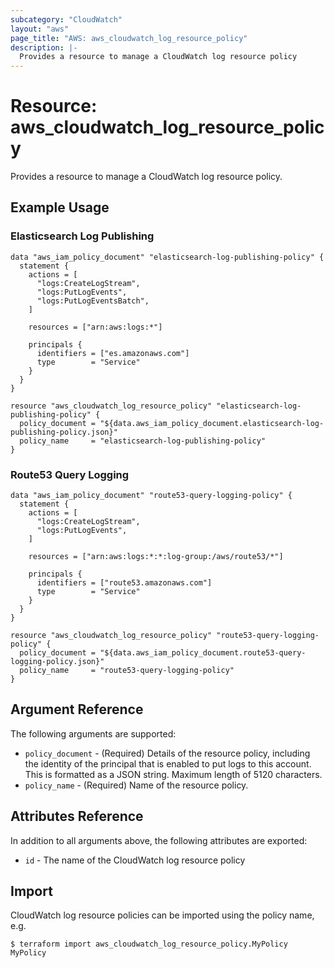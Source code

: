 ```yaml
---
subcategory: "CloudWatch"
layout: "aws"
page_title: "AWS: aws_cloudwatch_log_resource_policy"
description: |-
  Provides a resource to manage a CloudWatch log resource policy
---
```


# Resource: aws_cloudwatch_log_resource_policy

Provides a resource to manage a CloudWatch log resource policy.

## Example Usage

### Elasticsearch Log Publishing

```hcl
data "aws_iam_policy_document" "elasticsearch-log-publishing-policy" {
  statement {
    actions = [
      "logs:CreateLogStream",
      "logs:PutLogEvents",
      "logs:PutLogEventsBatch",
    ]

    resources = ["arn:aws:logs:*"]

    principals {
      identifiers = ["es.amazonaws.com"]
      type        = "Service"
    }
  }
}

resource "aws_cloudwatch_log_resource_policy" "elasticsearch-log-publishing-policy" {
  policy_document = "${data.aws_iam_policy_document.elasticsearch-log-publishing-policy.json}"
  policy_name     = "elasticsearch-log-publishing-policy"
}
```

### Route53 Query Logging

```hcl
data "aws_iam_policy_document" "route53-query-logging-policy" {
  statement {
    actions = [
      "logs:CreateLogStream",
      "logs:PutLogEvents",
    ]

    resources = ["arn:aws:logs:*:*:log-group:/aws/route53/*"]

    principals {
      identifiers = ["route53.amazonaws.com"]
      type        = "Service"
    }
  }
}

resource "aws_cloudwatch_log_resource_policy" "route53-query-logging-policy" {
  policy_document = "${data.aws_iam_policy_document.route53-query-logging-policy.json}"
  policy_name     = "route53-query-logging-policy"
}
```

## Argument Reference

The following arguments are supported:

* `policy_document` - (Required) Details of the resource policy, including the identity of the principal that is enabled to put logs to this account. This is formatted as a JSON string. Maximum length of 5120 characters.
* `policy_name` - (Required) Name of the resource policy.

## Attributes Reference

In addition to all arguments above, the following attributes are exported:

* `id` - The name of the CloudWatch log resource policy

## Import

CloudWatch log resource policies can be imported using the policy name, e.g.

```
$ terraform import aws_cloudwatch_log_resource_policy.MyPolicy MyPolicy
```
